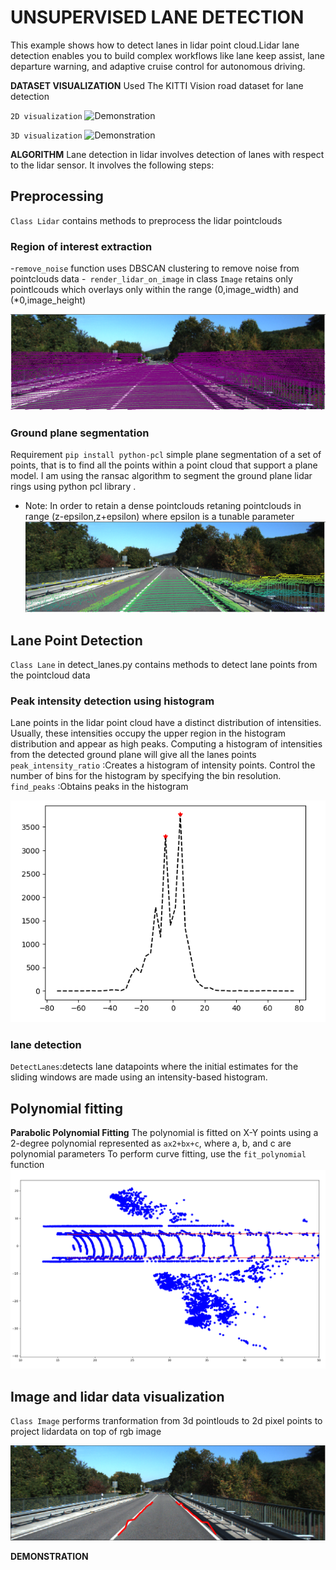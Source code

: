 # UNSUPERVISED LANE DETECTION 
This example shows how to detect lanes in lidar point cloud.Lidar lane detection enables you to build complex workflows like lane keep assist, lane departure warning, and adaptive cruise control for autonomous driving. 

**DATASET VISUALIZATION** 
Used The KITTI Vision road dataset for lane detection 

``2D visualization``
![Demonstration](https://github.com/ashleetiw/Lane-detection-pointclouds/blob/main/2d_original_img.png)

``3D visualization``
![Demonstration](https://github.com/ashleetiw/Lane-detection-pointclouds/blob/main/original_pcl.png)


**ALGORITHM** 
Lane detection in lidar involves detection of lanes with respect to the lidar sensor. It involves the following steps:

## Preprocessing
`Class Lidar` contains methods to preprocess the lidar pointclouds 
### Region of interest extraction
-`remove_noise` function uses DBSCAN clustering to remove noise from pointclouds data
-` render_lidar_on_image` in class `Image` retains only pointlcouds which overlays only within the range (0,image_width) and (*0,image_height)

![Demonstration](https://github.com/ashleetiw/Lane-detection-pointclouds/blob/main/img/lidarpoints.png)

### Ground plane segmentation
Requirement `pip install python-pcl`
simple plane segmentation of a set of points, that is to find all the points within a point cloud that support a plane model. 
I am using the ransac algorithm to segment the ground plane lidar rings using python pcl library .
* Note: In order to retain a dense pointclouds retaning pointclouds in range (z-epsilon,z+epsilon) where epsilon is a tunable parameter 
![Demonstration](https://github.com/ashleetiw/Lane-detection-pointclouds/blob/main/img/groundplane.png)

## Lane Point Detection
`Class Lane`  in detect_lanes.py contains methods to detect lane points from the pointcloud data 

### Peak intensity detection using histogram
Lane points in the lidar point cloud have a distinct distribution of intensities. Usually, these intensities occupy the upper region in the histogram distribution and appear as high peaks. Computing a histogram of intensities from the detected ground plane will give all the lanes points 
`peak_intensity_ratio` :Creates a histogram of intensity points. Control the number of bins for the histogram by specifying the bin resolution.
`find_peaks` :Obtains peaks in the histogram  

![Demonstration](https://github.com/ashleetiw/Lane-detection-pointclouds/blob/main/img/intensity_histogram.png)

### lane detection
`DetectLanes`:detects lane datapoints where the initial estimates for the sliding windows are made using an intensity-based histogram.
<!-- ![Demonstration](https://github.com/ashleetiw/Lane-detection-pointclouds/blob/main/window_searchresult.png) -->

## Polynomial fitting 
**Parabolic Polynomial Fitting**
The polynomial is fitted on X-Y points using a 2-degree polynomial represented as `ax2+bx+c`, where a, b, and c are polynomial parameters
To perform curve fitting, use the `fit_polynomial` function
![Demonstration](https://github.com/ashleetiw/Lane-detection-pointclouds/blob/main/img/scatter2dplot_fittedlanes.png)

## Image and lidar data visualization
`Class Image` performs tranformation from 3d pointlouds to 2d pixel points to project lidardata on top of rgb image 

![Demonstration](https://github.com/ashleetiw/Lane-detection-pointclouds/blob/main/img/lanelines.png)


**DEMONSTRATION** 

